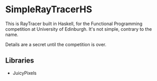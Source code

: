 # SimpleRayTracerHS

This is RayTracer built in Haskell, for the Functional Programming competition at University of Edinburgh. It's not simple, contrary to the name.

Details are a secret until the competition is over.

## Libraries

- JuicyPixels
